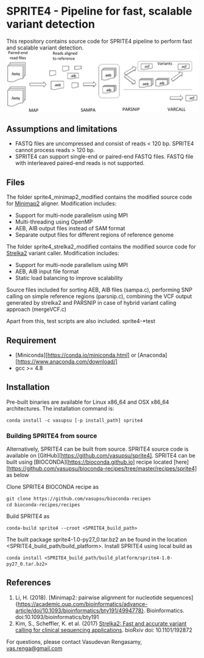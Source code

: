 # SPRITE4 - Pipeline for fast, scalable variant detection

This repository contains source code for SPRITE4 pipeline to perform fast and scalable variant detection. 
![workflow](workflow.png)

## Assumptions and limitations

- FASTQ files are uncompressed and consist of reads < 120 bp. SPRITE4 cannot process reads > 120 bp.
- SPRITE4 can support single-end or paired-end FASTQ files. FASTQ file with interleaved paired-end reads is not supported.


## Files

The folder sprite4\_minimap2\_modified contains the modified source code for [Minimap2](https://github.com/lh3/minimap2) aligner. Modification includes:

- Support for multi-node parallelism using MPI
- Multi-threading using OpenMP
- AEB, AIB output files instead of SAM format
- Separate output files for different regions of reference genome

The folder sprite4\_strelka2\_modified contains the modified source code for [Strelka2](https://github.com/Illumina/strelka) variant caller. Modification includes:

- Support for multi-node parallelism using MPI
- AEB, AIB input file format
- Static load balancing to improve scalability

Source files included for sorting AEB, AIB files (sampa.c), performing SNP calling on simple reference regions (parsnip.c), combining the VCF output generated by strelka2 and PARSNIP in case of hybrid variant calling approach (mergeVCF.c)

Apart from this, test scripts are also included. sprite4-\*test

## Requirement

- [Miniconda][https://conda.io/miniconda.html] or [Anaconda][https://www.anaconda.com/download/]
- gcc >= 4.8

## Installation

Pre-built binaries are available for Linux x86\_64 and OSX x86\_64 architectures.  The installation command is:

```
conda install -c vasupsu [-p install_path] sprite4
```

### Building SPRITE4 from source

Alternatively, SPRITE4 can be built from source. SPRITE4 source code is available on [GitHub][https://github.com/vasupsu/sprite4]. SPRITE4 can be built using [BIOCONDA][https://bioconda.github.io] recipe located [here][https://github.com/vasupsu/bioconda-recipes/tree/master/recipes/sprite4] as below

Clone SPRITE4 BIOCONDA recipe as
```
git clone https://github.com/vasupsu/bioconda-recipes
cd bioconda-recipes/recipes
```

Build SPRITE4 as
```
conda-build sprite4 --croot <SPRITE4_build_path>
```

The built package sprite4-1.0-py27\_0.tar.bz2 an be found in the location  <SPRITE4\_build\_path/build\_platform>. Install SPRITE4 using local build as
```
conda install <SPRITE4_build_path/build_platform/sprite4-1.0-py27_0.tar.bz2>
```

## References
1. Li, H. (2018). [Minimap2: pairwise alignment for nucleotide sequences]{https://academic.oup.com/bioinformatics/advance-article/doi/10.1093/bioinformatics/bty191/4994778}. Bioinformatics. doi:10.1093/bioinformatics/bty191
2. Kim, S., Scheffler, K. et al. (2017) [Strelka2: Fast and accurate variant calling for clinical sequencing applications](https://www.biorxiv.org/content/early/2017/09/23/192872). bioRxiv doi: 10.1101/192872

For questions, please contact Vasudevan Rengasamy, vas.renga@gmail.com
